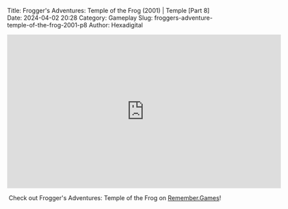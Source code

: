 Title: Frogger's Adventures: Temple of the Frog (2001) | Temple [Part 8]
Date: 2024-04-02 20:28
Category: Gameplay
Slug: froggers-adventure-temple-of-the-frog-2001-p8
Author: Hexadigital

<center><iframe src="https://www.youtube.com/embed/MMxd0wOeSZo?feature=oembed" allow="accelerometer; autoplay; encrypted-media; gyroscope; picture-in-picture" width="640" height="360" frameborder="0"></iframe>

Check out Frogger's Adventures: Temple of the Frog on [Remember.Games](https://remember.games/game/6630/froggers-adventures-temple-of-the-frog/)!</center>